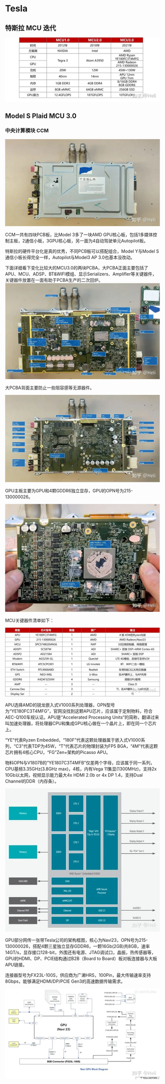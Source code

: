 # Tesla

## 特斯拉 MCU 迭代
<img src="images/tesla/mcu发展历程.jpg">

## Model S Plaid MCU 3.0

### 中央计算模块 CCM


<img src="images/tesla/model-s-plaid-mcu3.0-ccm.png">

CCM一共有四块PCB板，比Model 3多了一块AMD GPU核心板，包括1多媒体控制主板，2通信小板，3GPU核心板，另一面为4自动驾驶单元Autopilot板。


特斯拉的硬件平台化是真的优秀，不同PCB板可以搭配组合，Model Y与Model S通信小板长得完全一样，Autopilot与Model3 AP 3.0也基本没改动。

下面详细看下变化比较大的MCU3.0的两块PCBA，大PCBA正面主要包括了APU、MCU、ADSP、BT&WIFI模组、显示Serializers、Amplifler等关键器件，关键器件放置在一面有助于PCBA生产的二次回炉。
<img src="images/tesla/model-s-plaid-mcu3.0-ccm-pcba大.png">

大PCBA背面主要防止一些阻容感等无源器件。

<img src="images/tesla/model-s-plaid-mcu3.0-ccm-pcba大背面.png">

GPU主板主要为GPU和4颗GDDR6独立显存，GPU的OPN号为215-130000026。

<img src="images/tesla/model-s-plaid-mcu3.0-ccm-gpu.png">

MCU关键器件清单如下：


<img src="images/tesla/model-s-plaid-mcu3.0关键器件清单.png">

APU选择AMD的锐龙嵌入式V1000系列处理器，OPN型号为“YE180FC3T4MFG”，官网没找到这颗APU芯片，应该属于定制物料，符合AEC-Q100车规认证。APU是“Accelerated Processing Units”的简称，翻译过来叫加速处理器，将处理器CPU和集成GPU核心做在一个晶片上，即在同一个芯片上。

“YE”代表Ryzen Embedded，“180F”代表这颗处理器属于嵌入式V1000系列，“C3”代表TDP为45W，“T”代表芯片的物理封装为FP5 BGA，“4M”代表这颗芯片拥有4核心CPU，“FG”Zen+架构的Picasso APU。

物料OPN与V1807B的“YE1807C3T4MFB”仅差两个字母，应该属于同一系列，CPU基频3.35GHz(3.8GHz max)，4核，内有Vega 11集显(1300MHz)，支持2x 10Gb以太网，视频显示能力最大4x HDMI 2.0b or 4x DP 1.4，支持Dual Channel的DDR（内存条）。

<img src="images/tesla/amd-ryzen.png">

GPU部分网传一张带Tesla公司的架构框图，核心为Navi23，OPN号为215-130000026，搭配4颗三星独立显存GDDR6，一颗16Gb(2GB)共8GB，速率14GT/s，显存接口128-bit，外围还有电源、JTAG调试口，晶振，热传感器等，GPU的HDMI、DP、PCIE结构通过B2B（Board to Board）板对板连接器与大板APU链接。

连接器型号为FX23L-100S，供应商为广濑HRS，100Pin，最大传输速率支持8Gbps，能够满足HDMI/DP/PCIE Gen3的高速数据传输需求。

<img src="images/tesla/tesla-mcu3.0gpu架构.jpg">